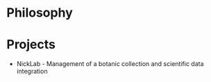 <!-- TITLE: A-PART-OF-NATURE -->
<!-- SUBTITLE: Although it often feels as if we were apart from nature, we are indeed a part of nature! -->

# Philosophy
# Projects
* NickLab - Management of a botanic collection and scientific data integration